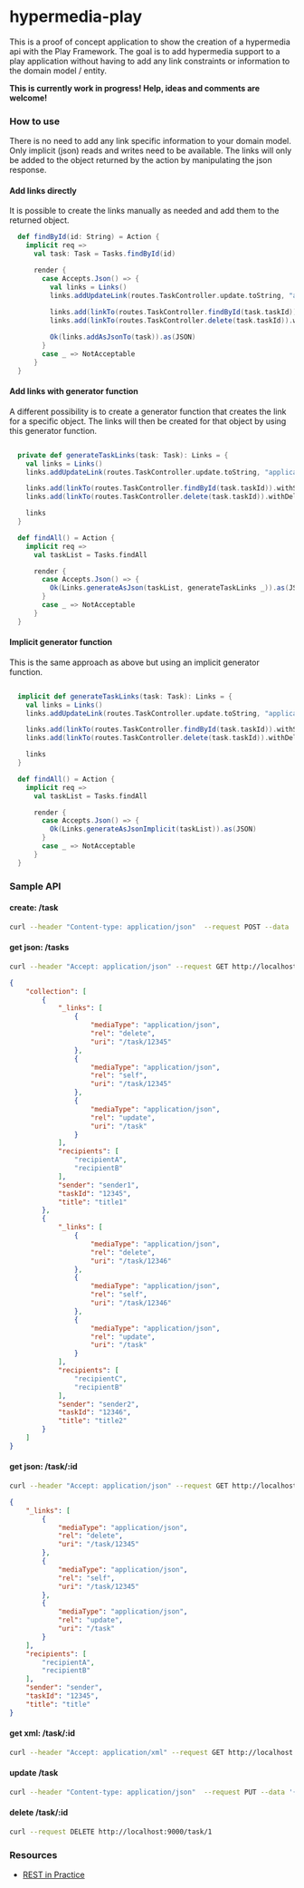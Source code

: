 hypermedia-play
=====================================

This is a proof of concept application to show the creation of a hypermedia api with the Play Framework.
The goal is to add hypermedia support to a play application without having to add any link constraints or information to the domain model / entity.

**This is currently work in progress! Help, ideas and comments are welcome!**

### How to use
There is no need to add any link specific information to your domain model. Only implicit (json) reads and writes need to be available.
The links will only be added to the object returned by the action by manipulating the json response.

#### Add links directly
It is possible to create the links manually as needed and add them to the returned object.

```scala
  def findById(id: String) = Action {
    implicit req =>
      val task: Task = Tasks.findById(id)

      render {
        case Accepts.Json() => {
          val links = Links()
          links.addUpdateLink(routes.TaskController.update.toString, "application/json");
          
          links.add(linkTo(routes.TaskController.findById(task.taskId)).withSelfRel.withJsonMediaType)
          links.add(linkTo(routes.TaskController.delete(task.taskId)).withDeleteRel.withJsonMediaType)

          Ok(links.addAsJsonTo(task)).as(JSON)
        }
        case _ => NotAcceptable
      }
  }
```

#### Add links with generator function
A different possibility is to create a generator function that creates the link for a specific object. The links will then be created for that object by using this generator function.

```scala

  private def generateTaskLinks(task: Task): Links = {
    val links = Links()
    links.addUpdateLink(routes.TaskController.update.toString, "application/json");

    links.add(linkTo(routes.TaskController.findById(task.taskId)).withSelfRel.withJsonMediaType)
    links.add(linkTo(routes.TaskController.delete(task.taskId)).withDeleteRel.withJsonMediaType)

    links
  }

  def findAll() = Action {
    implicit req =>
      val taskList = Tasks.findAll

      render {
        case Accepts.Json() => {
          Ok(Links.generateAsJson(taskList, generateTaskLinks _)).as(JSON)
        }
        case _ => NotAcceptable
      }
  }
```

#### Implicit generator function
This is the same approach as above but using an implicit generator function.

```scala

  implicit def generateTaskLinks(task: Task): Links = {
    val links = Links()
    links.addUpdateLink(routes.TaskController.update.toString, "application/json");

    links.add(linkTo(routes.TaskController.findById(task.taskId)).withSelfRel.withJsonMediaType)
    links.add(linkTo(routes.TaskController.delete(task.taskId)).withDeleteRel.withJsonMediaType)

    links
  }

  def findAll() = Action {
    implicit req =>
      val taskList = Tasks.findAll

      render {
        case Accepts.Json() => {
          Ok(Links.generateAsJsonImplicit(taskList)).as(JSON)
        }
        case _ => NotAcceptable
      }
  }
```

### Sample API

#### create: /task
```bash
curl --header "Content-type: application/json"  --request POST --data '{"taskId": "1", "title": "title", "sender": "sender", "recipients": ["a", "b"]}' http://localhost:9000/task
```

#### get json: /tasks
```bash
curl --header "Accept: application/json" --request GET http://localhost:9000/tasks | python -mjson.tool
```

```json
{
    "collection": [
        {
            "_links": [
                {
                    "mediaType": "application/json",
                    "rel": "delete",
                    "uri": "/task/12345"
                },
                {
                    "mediaType": "application/json",
                    "rel": "self",
                    "uri": "/task/12345"
                },
                {
                    "mediaType": "application/json",
                    "rel": "update",
                    "uri": "/task"
                }
            ],
            "recipients": [
                "recipientA",
                "recipientB"
            ],
            "sender": "sender1",
            "taskId": "12345",
            "title": "title1"
        },
        {
            "_links": [
                {
                    "mediaType": "application/json",
                    "rel": "delete",
                    "uri": "/task/12346"
                },
                {
                    "mediaType": "application/json",
                    "rel": "self",
                    "uri": "/task/12346"
                },
                {
                    "mediaType": "application/json",
                    "rel": "update",
                    "uri": "/task"
                }
            ],
            "recipients": [
                "recipientC",
                "recipientB"
            ],
            "sender": "sender2",
            "taskId": "12346",
            "title": "title2"
        }
    ]
}
```

#### get json: /task/:id
```bash
curl --header "Accept: application/json" --request GET http://localhost:9000/task/1 | python -mjson.tool
```

```json
{
    "_links": [
        {
            "mediaType": "application/json",
            "rel": "delete",
            "uri": "/task/12345"
        },
        {
            "mediaType": "application/json",
            "rel": "self",
            "uri": "/task/12345"
        },
        {
            "mediaType": "application/json",
            "rel": "update",
            "uri": "/task"
        }
    ],
    "recipients": [
        "recipientA",
        "recipientB"
    ],
    "sender": "sender",
    "taskId": "12345",
    "title": "title"
}
```

#### get xml: /task/:id
```bash
curl --header "Accept: application/xml" --request GET http://localhost:9000/task/1 | xmllint --format -
```

#### update	/task
```bash
curl --header "Content-type: application/json"  --request PUT --data '{"taskId": "1", "title": "title", "sender": "sender", "recipients": ["a", "b"]}' http://localhost:9000/task
```

#### delete	/task/:id
```bash
curl --request DELETE http://localhost:9000/task/1
```

### Resources
* [REST in Practice](http://restinpractice.com/)
